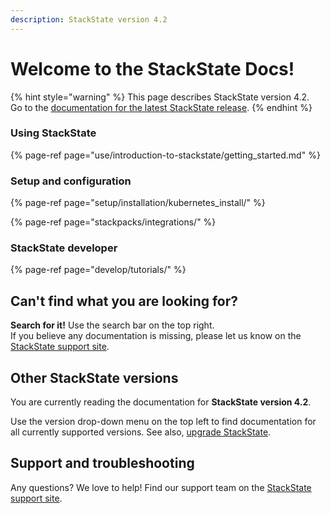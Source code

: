 ```yaml
---
description: StackState version 4.2
---
```


# Welcome to the StackState Docs!

{% hint style="warning" %}
This page describes StackState version 4.2.<br />Go to the [documentation for the latest StackState release](https://docs.stackstate.com/).
{% endhint %}

### Using StackState

{% page-ref page="use/introduction-to-stackstate/getting\_started.md" %}

### Setup and configuration

{% page-ref page="setup/installation/kubernetes\_install/" %}

{% page-ref page="stackpacks/integrations/" %}

### StackState developer 

{% page-ref page="develop/tutorials/" %}

## Can't find what you are looking for?

**Search for it!** Use the search bar on the top right.  
If you believe any documentation is missing, please let us know on the [StackState support site](http://support.stackstate.com/).

## Other StackState versions

You are currently reading the documentation for **StackState version 4.2**.

Use the version drop-down menu on the top left to find documentation for all currently supported versions. See also, [upgrade StackState](setup/upgrade-stackstate/steps-to-upgrade.md).

## Support and troubleshooting

Any questions? We love to help! Find our support team on the [StackState support site](http://support.stackstate.com/).

